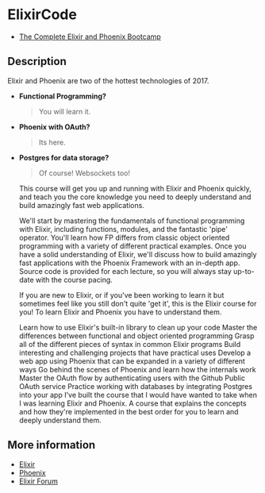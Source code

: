
# ElixirCode

- [The Complete Elixir and Phoenix Bootcamp](https://www.udemy.com/share/101Wui3@-7p8QgRr9wV_7I64TBBAQxye0OPd5ssT1A6A7s6NlWd99jQe22-H0XcW3kXVBrbM5w==/)

## Description

Elixir and Phoenix are two of the hottest technologies of 2017.

- **Functional Programming?** 
  > You will learn it.  
- **Phoenix with OAuth?** 
  > Its here.
- **Postgres for data storage?** 
  > Of course! Websockets too!

  This course will get you up and running with Elixir and Phoenix quickly, and teach you the core knowledge you need to deeply understand and build amazingly fast web applications.

  We'll start by mastering the fundamentals of functional programming with Elixir, including functions, modules, and the fantastic 'pipe' operator.  You'll learn how FP differs from classic object oriented programming with a variety of different practical examples.  Once you have a solid understanding of Elixir, we'll discuss how to build amazingly fast applications with the Phoenix Framework with an in-depth app.  Source code is provided for each lecture, so you will always stay up-to-date with the course pacing.

  If you are new to Elixir, or if you've been working to learn it but sometimes feel like you still don't quite 'get it', this is the Elixir course for you! To learn Elixir and Phoenix you have to understand them.

  Learn how to use Elixir's built-in library to clean up your code
Master the differences between functional and object oriented programming
Grasp all of the different pieces of syntax in common Elixir programs
Build interesting and challenging projects that have practical uses
Develop a web app using Phoenix that can be expanded in a variety of different ways
Go behind the scenes of Phoenix and learn how the internals work
Master the OAuth flow by authenticating users with the Github Public OAuth service
Practice working with databases by integrating Postgres into your app
I've built the course that I would have wanted to take when I was learning Elixir and Phoenix. A course that explains the concepts and how they're implemented in the best order for you to learn and deeply understand them.


## More information 

- [Elixir](https://elixir-lang.org/)
- [Phoenix](https://hexdocs.pm/phoenix/overview.html)
- [Elixir Forum](https://elixirforum.com/)

